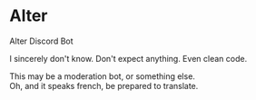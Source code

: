 # Alter
Alter Discord Bot

I sincerely don't know. Don't expect anything. Even clean code.

This may be a moderation bot, or something else.  
Oh, and it speaks french, be prepared to translate.